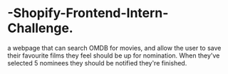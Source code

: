 # -Shopify-Frontend-Intern-Challenge.
 a webpage that can search OMDB for movies, and allow the user to save their favourite films they feel should be up for nomination. When they've selected 5 nominees they should be notified they're finished.
